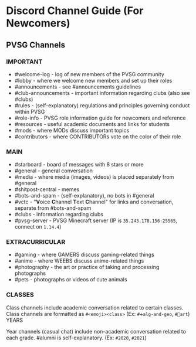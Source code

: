 # Discord Channel Guide (For Newcomers)

## PVSG Channels
### IMPORTANT

* #welcome-log - log of new members of the PVSG community
* #lobby - where we welcome new members and set up their roles
* #announcements - see #announcements guidelines
* #club-announcements - important information regarding clubs (also see #clubs)
* #rules - (self-explanatory) regulations and principles governing conduct within PVSG
* #role-info - PVSG role information guide for newcomers and reference
* #resources - useful academic documents and links for students
* #mods - where MODs discuss important topics
* #contributors - where CONTRIBUTORs vote on the color of their role

### MAIN

* #starboard - board of messages with 8 stars or more
* #general - general conversation
* #media - where media (images, videos) is placed separately from #general
* #shitpost-central - memes
* #bots-and-spam - (self-explanatory), no bots in #general
* #vctc - "**V**oice **C**hannel **T**ext **C**hannel" for links and conversation, separate from #bots-and-spam
* #clubs - information regarding clubs
* #pvsg-server - PVSG Minecraft server (IP is `35.243.178.156:25565`, connect on `1.14.4`)

### EXTRACURRICULAR

* #gaming - where GAMERS discuss gaming-related things
* #anime - where WEEBS discuss anime-related things
* #photography - the art or practice of taking and processing photographs
* #pets - photographs or videos of cute animals

### CLASSES

Class channels include academic conversation related to certain classes. Class channels are formatted as `#<emoji><class>` (Ex: `#➗alg-and-geo`, `#🎨art`)
YEARS

Year channels (casual chat) include non-academic conversation related to each grade. #alumni is self-explanatory. (Ex: `#2020`, `#2021`)
